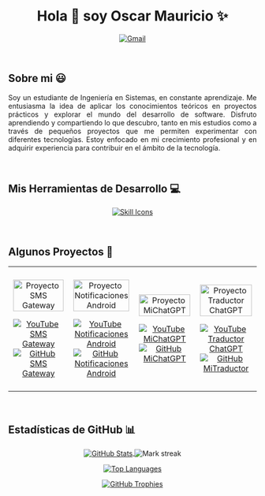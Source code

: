 <h1 align="center">Hola 👋 soy Oscar Mauricio ✨ </h1>

<p align="center">
  <a href="mailto:oscamontoya27@gmail.com"> <!-- Correo actualizado, sin target="_blank" -->
    <img src="https://img.shields.io/badge/Gmail-D14836?style=for-the-badge&logo=gmail&logoColor=white" alt="Gmail" />
  </a>
  </a>
</p>
<br>

## Sobre mi 😃

<p align="justify">
  Soy un estudiante de Ingeniería en Sistemas, en constante aprendizaje. Me entusiasma la idea de aplicar los conocimientos teóricos en proyectos prácticos y explorar el mundo del desarrollo de software. Disfruto aprendiendo y compartiendo lo que descubro, tanto en mis estudios como a través de pequeños proyectos que me permiten experimentar con diferentes tecnologías. Estoy enfocado en mi crecimiento profesional y en adquirir experiencia para contribuir en el ámbito de la tecnología.
</p>
<br>

## Mis Herramientas de Desarrollo 💻

<!-- skill icons -->
<p align="center">
  <a href="https://skillicons.dev" target="_blank">
    <img src="https://skillicons.dev/icons?i=html,css,js,bootstrap,java,python,mysql,github,vscode" alt="Skill Icons" />
  </a>
</p>
<br>

<div id="proyectos">
  <h2>Algunos Proyectos 🚀</h2>
  <table align="center" style="width:100%; border:none;">
    <tr style="border:none;">
      <td width="25%" align="center" style="padding: 10px; border:none;">
        <p align="center">
          <a href="https://youtu.be/rISmdhlhOPM" target="_blank" title="Ver Proyecto SMS Gateway">
            <img align="center" width="100%" src="https://raw.githubusercontent.com/unsimpledev/unsimpledev/main/assets/smsgateway.webp" alt="Proyecto SMS Gateway" />
          </a>
        </p>
        <p align="center">
          <a href="https://youtu.be/rISmdhlhOPM" target="_blank">
            <img src="https://img.shields.io/badge/YouTube-FF0000?style=for-the-badge&logo=youtube&logoColor=white" alt="YouTube SMS Gateway" />
          </a>
          <a href="https://github.com/tu-nombre-de-usuario-real/ProyectoSMSGateway" target="_blank"> <!-- ¡REEMPLAZA CON TU NOMBRE DE USUARIO! -->
            <img src="https://img.shields.io/badge/GitHub-100000?style=for-the-badge&logo=github&logoColor=white" alt="GitHub SMS Gateway" />
          </a>
        </p>
      </td>
      <td width="25%" align="center" style="padding: 10px; border:none;">
        <p align="center">
          <a href="https://youtu.be/fiUkA2OZQjs" target="_blank" title="Ver Proyecto Notificaciones Android">
            <img align="center" width="100%" src="https://raw.githubusercontent.com/unsimpledev/unsimpledev/main/assets/notifandroid.webp" alt="Proyecto Notificaciones Android" />
          </a>
        </p>
        <p align="center">
          <a href="https://youtu.be/fiUkA2OZQjs" target="_blank">
            <img src="https://img.shields.io/badge/YouTube-FF0000?style=for-the-badge&logo=youtube&logoColor=white" alt="YouTube Notificaciones Android" />
          </a>
          <a href="https://github.com/tu-nombre-de-usuario-real/ProyectoNotificaciones" target="_blank"> <!-- ¡REEMPLAZA CON TU NOMBRE DE USUARIO! -->
            <img src="https://img.shields.io/badge/GitHub-100000?style=for-the-badge&logo=github&logoColor=white" alt="GitHub Notificaciones Android" />
          </a>
        </p>
      </td>
      <td width="25%" align="center" style="padding: 10px; border:none;">
        <p align="center">
          <a href="https://youtu.be/py31Y1Ku4Es" target="_blank" title="Ver Proyecto MiChatGPT">
            <img align="center" width="100%" src="https://raw.githubusercontent.com/unsimpledev/unsimpledev/main/assets/chatgptapp.webp" alt="Proyecto MiChatGPT" />
          </a>
        </p>
        <p align="center">
          <a href="https://youtu.be/py31Y1Ku4Es" target="_blank">
            <img src="https://img.shields.io/badge/YouTube-FF0000?style=for-the-badge&logo=youtube&logoColor=white" alt="YouTube MiChatGPT" />
          </a>
          <a href="https://github.com/tu-nombre-de-usuario-real/MiChatGPT" target="_blank"> <!-- ¡REEMPLAZA CON TU NOMBRE DE USUARIO! -->
            <img src="https://img.shields.io/badge/GitHub-100000?style=for-the-badge&logo=github&logoColor=white" alt="GitHub MiChatGPT" />
          </a>
        </p>
      </td>
      <td width="25%" align="center" style="padding: 10px; border:none;">
        <p align="center">
          <a href="https://youtu.be/FbQtooM3UIs" target="_blank" title="Ver Proyecto Traductor ChatGPT">
            <img align="center" width="100%" src="https://raw.githubusercontent.com/unsimpledev/unsimpledev/main/assets/traductorchatgpt.webp" alt="Proyecto Traductor ChatGPT" />
          </a>
        </p>
        <p align="center">
          <a href="https://youtu.be/FbQtooM3UIs" target="_blank">
            <img src="https://img.shields.io/badge/YouTube-FF0000?style=for-the-badge&logo=youtube&logoColor=white" alt="YouTube Traductor ChatGPT" />
          </a>
          <a href="https://github.com/tu-nombre-de-usuario-real/MiTraductor" target="_blank"> <!-- ¡REEMPLAZA CON TU NOMBRE DE USUARIO! -->
            <img src="https://img.shields.io/badge/GitHub-100000?style=for-the-badge&logo=github&logoColor=white" alt="GitHub MiTraductor" />
          </a>
        </p>
      </td>
    </tr>
  </table>
</div>
<br>

## Estadísticas de GitHub 📊

<p align="center">
  <!-- GitHub Stats -->
  <a href="https://github.com/tu-nombre-de-usuario-real" target="_blank"> <!-- ¡REEMPLAZA CON TU NOMBRE DE USUARIO! -->
    <img align="center" src="https://github-readme-stats.vercel.app/api?username=tu-nombre-de-usuario-real&theme=dark&show_icons=true&hide_border=false&count_private=true" alt="GitHub Stats" />
  </a>
  
  <!-- Streak Stats -->
  <img align="center" title="🔥 Get streak stats for your profile at git.io/streak-stats" alt="Mark streak" src="https://github-readme-streak-stats.herokuapp.com/?user=tu-nombre-de-usuario-real&theme=dark&hide_border=false&stroke=true" alt="Streak Stats" />
</p>

<p align="center">
  <!-- Top Langs -->
  <a href="https://github.com/tu-nombre-de-usuario-real" target="_blank"> <!-- ¡REEMPLAZA CON TU NOMBRE DE USUARIO! -->
    <img align="center" src="https://github-readme-stats.anuraghazra1.vercel.app/api/top-langs/?username=tu-nombre-de-usuario-real&theme=dark&hide_border=false&no-bg=true&no-frame=true&langs_count=10&hide_title=true" alt="Top Languages" />
  </a>
</p>

<!-- GitHub Trophies -->
<div align="center">
  <a href="https://github.com/ryo-ma/github-profile-trophy" title="Go to Source" target="_blank">
    <img align="center" src="https://github-profile-trophy.vercel.app/?username=tu-nombre-de-usuario-real&theme=radical&row=1&column=7&margin-h=15&margin-w=5&no-bg=true&grammar=false" alt="GitHub Trophies" />
  </a>
</div>
